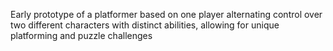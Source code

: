 Early prototype of a platformer based on one player alternating control over two different characters with distinct abilities, allowing for unique platforming and puzzle challenges
